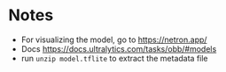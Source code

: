 # Notes
- For visualizing the model, go to https://netron.app/
- Docs https://docs.ultralytics.com/tasks/obb/#models
- run `unzip model.tflite` to extract the metadata file
